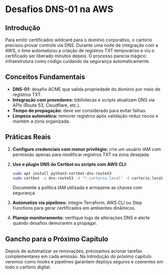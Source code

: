 # Desafios DNS-01 na AWS

## Introdução

Para emitir certificados wildcard para o domínio corporativo, o cartório precisou provar controle via DNS. Durante uma noite de integração com a AWS, o time automatizou a criação de registros TXT temporários e viu o certificado ser liberado minutos depois. O processo parecia mágico: infraestrutura como código cuidando da segurança automaticamente.

## Conceitos Fundamentais

- **DNS-01:** desafio ACME que valida propriedade do domínio por meio de registros TXT.
- **Integração com provedores:** bibliotecas e scripts atualizam DNS via APIs (Route 53, Cloudflare, etc.).
- **Tempo de propagação:** deve ser considerado para evitar falhas.
- **Limpeza automática:** remover registros após validação reduz riscos e mantém a zona organizada.

## Práticas Reais

1. **Configure credenciais com menor privilégio:** crie um usuário IAM com permissão apenas para modificar registros TXT na zona desejada.

2. **Use o plugin DNS do Certbot ou scripts com AWS CLI:**
   ```bash
   sudo apt install python3-certbot-dns-route53
   sudo certbot -a dns-route53 -d "*.cartorio.local" -d cartorio.local --agree-tos --register-unsafely-without-email
   ```
   Documente a política IAM utilizada e armazene as chaves com segurança.

3. **Automatize via pipelines:** integre Terraform, AWS CLI ou Step Functions para gerar certificados em ambientes dinâmicos.

4. **Planeje monitoramento:** verifique logs de alterações DNS e alerte quando desafios demorarem a propagar.

## Gancho para o Próximo Capítulo

Depois de automatizar as renovações, precisamos acionar tarefas complementares em cada emissão. Na Introdução do próximo capítulo veremos como hooks e pipelines garantem deploys seguros e coerentes em todo o cartório digital.
